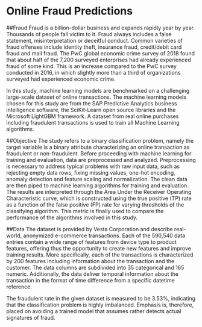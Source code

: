 # Online Fraud Predictions

##Fraud
Fraud is a billion-dollar business and expands rapidly year by year. Thousands of people fall victim to it. Fraud always includes a false statement, misinterpretation or deceitful conduct.  Common varieties of fraud offenses include identity theft, insurance fraud, credit/debit card fraud and mail fraud. The PwC global economic crime survey of 2018 found that about half of the 7,200 surveyed enterprises had already experienced fraud of some kind. This is an increase compared to the PwC survey conducted in 2016, in which slightly more than a third of organizations surveyed had experienced economic crime. 

In this study, machine learning models are benchmarked on a challenging large-scale dataset of online transactions. The machine learning models chosen for this study are from the SAP Predictive Analytics business intelligence software, the SciKit-Learn open source libraries and the Microsoft LightGBM framework. A dataset from real online purchases including fraudulent transactions is used to train all Machine Learning algorithms.  

##Objective 
The study refers to a binary classification problem, namely the target variable is a binary attribute characterizing an online transaction as fraudulent or non-fraudulent. Before proceeding with machine learning for training and evaluation, data are preprocessed and analyzed. Preprocessing is necessary to address typical problems with raw input data, such as rejecting empty data rows, fixing missing values, one-hot encoding, anomaly detection and feature scaling and normalization. The clean data are then piped to machine learning algorithms for training and evaluation. The results are interpreted through the Area Under the Receiver Operating Characteristic curve, which is constructed using the true positive (TP) rate as a function of the false positive (FP) rate for varying thresholds of the classifying algorithm. This metric is finally used to compare the performance of the algorithms involved in this study. 

##Data 
The dataset is provided by Vesta Corporation and describe real-world, anonymized e-commerce transactions. Each of the 590,540 data entries contain a wide range of features from device type to product features, offering thus the opportunity to create new features and improve training results. More specifically, each of the transactions is characterized by 200 features including information about the transaction and the customer. The data columns are subdivided into 35 categorical and 165 numeric. Additionally, the data deliver temporal information about the transaction in the format of time difference from a specific datetime reference. 

The fraudulent rate in the given dataset is measured to be 3.53%, indicating that the classification problem is highly imbalanced. Emphasis is, therefore, placed on avoiding a trained model that assumes rather detects actual signatures of fraud.   